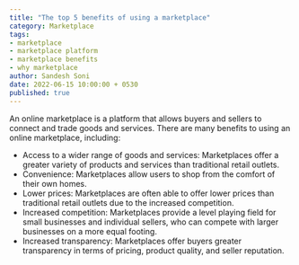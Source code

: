 ```yaml
---
title: "The top 5 benefits of using a marketplace"
category: Marketplace
tags:
- marketplace
- marketplace platform
- marketplace benefits
- why marketplace
author: Sandesh Soni
date: 2022-06-15 10:00:00 + 0530
published: true
---
```


An online marketplace is a platform that allows buyers and sellers to connect and trade goods and services. 
There are many benefits to using an online marketplace, including: 
- Access to a wider range of goods and services: Marketplaces offer a greater variety of products and services than traditional retail outlets. 
- Convenience: Marketplaces allow users to shop from the comfort of their own homes. 
- Lower prices: Marketplaces are often able to offer lower prices than traditional retail outlets due to the increased competition. 
- Increased competition: Marketplaces provide a level playing field for small businesses and individual sellers, who can compete with larger businesses on a more equal footing. 
- Increased transparency: Marketplaces offer buyers greater transparency in terms of pricing, product quality, and seller reputation.


